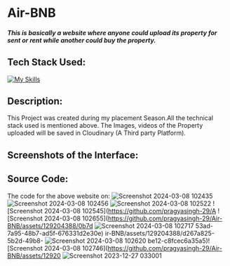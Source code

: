 # Air-BNB

##### This is basically a website where anyone could upload its property for sent or rent while another could buy the property.

## Tech Stack Used:

[![My Skills](https://skillicons.dev/icons?i=js,css,bootstrap,mongodb,express,node.js)](https://skillicons.dev)

## Description:

This Project was created during my placement Season.All the technical stack used is mentioned above.
The Images, videos of the Property uploaded will be saved in Cloudinary (A Third party Platform).

## Screenshots of the Interface:

## Source Code:
The code for the above website on:
![Screenshot 2024-03-08 102435](https://github.com/pragyasingh-29/Air-BNB/assets/129204388/023d7f42-46c9-46d5-acf1-8a5d060e1d32)
![Screenshot 2024-03-08 102456](https://github.com/pragyasingh-29/Air-BNB/assets/129204388/324f62dc-b432-470b-af5f-dff8d386dbb1)
![Screenshot 2024-03-08 102522](https://github.com/pragyasingh-29/Air-BNB/assets/129204388/2b308474-6489-4f8e-ab2d-34ca96077aca)
![Screenshot 2024-03-08 102545](https://github.com/pragyasingh-29/A
![Screenshot 2024-03-08 102655](https://github.com/pragyasingh-29/Air-BNB/assets/129204388/0b7d
![Screenshot 2024-03-08 102717](https://github.com/pragyasingh-29/Air-BNB/assets/129204388/31089559-31d2-4c20-91db-ff424128b4c1)
53ad-7a95-48b7-ad5f-676331d2e30e)
ir-BNB/assets/129204388/d267a825-5b2d-49b8-
![Screenshot 2024-03-08 102620](https://github.com/pragyasingh-29/Air-BNB/assets/129204388/952e6b78-f106-4d24-9fd0-cee03cd45bee)
be12-c8fcec6a35a5)![Screenshot 2024-03-08 102746](https://github.com/pragyasingh-29/Air-BNB/assets/12920
![Screenshot 2023-12-27 033001](https://github.com/pragyasingh-29/Air-BNB/assets/129204388/c3c488fa-de87-4621-90ba-3725e2a163f3)

